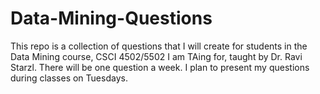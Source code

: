 # Data-Mining-Questions
This repo is a collection of questions that I will create for students in the Data Mining course, CSCI 4502/5502 I am TAing for, taught by Dr. Ravi Starzl. There will be one question a week. I plan to present my questions during classes on Tuesdays.
